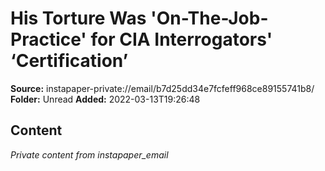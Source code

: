 # His Torture Was 'On-The-Job-Practice' for CIA Interrogators' ‘Certification’

**Source:** instapaper-private://email/b7d25dd34e7fcfeff968ce89155741b8/
**Folder:** Unread
**Added:** 2022-03-13T19:26:48




## Content
*Private content from instapaper_email*
